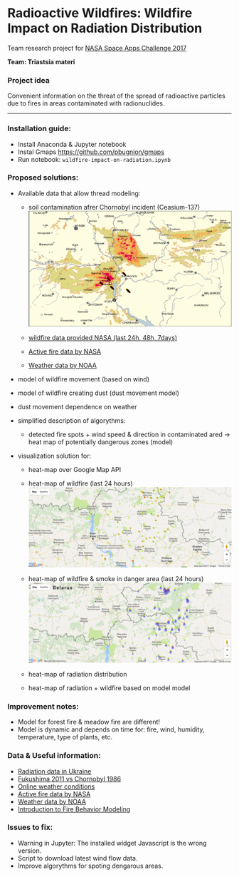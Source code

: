 # Radioactive Wildfires: Wildfire Impact on Radiation Distribution

Team research project for [NASA Space Apps Challenge 2017](https://2017.spaceappschallenge.org)

**Team: Triastsia materi**

### Project idea

Convenient information on the threat of the spread of radioactive particles due to fires in areas contaminated with radionuclides.

---

### Installation guide:
  - Install Anaconda & Jupyter notebook
  - Instal Gmaps https://github.com/pbugnion/gmaps
  - Run notebook: ```wildfire-impact-on-radiation.ipynb```

### Proposed solutions:
  - Available data that allow thread modeling:
    - soil contamination afrer Chornobyl incident (Ceasium-137)
      ![Alt text](/slides/chornobyl-with-fiers.png)

    - [wildfire data provided NASA (last 24h, 48h, 7days)](https://www.nasa.gov/press-release/battling-wildfires-from-space-nasa-adds-to-firefighters-toolkit)
    - [Active fire data by NASA](https://earthdata.nasa.gov/earth-observation-data/near-real-time/firms/active-fire-data)
    - [Weather data by NOAA](http://nomads.ncep.noaa.gov/)
  - model of wildfire movement (based on wind)
  - model of wildfire creating dust (dust movement model)
  - dust movement dependence on weather
  - simplified description of algorythms:
    - detected fire spots + wind speed & direction in contaminated ared -> heat map of potentially dangerous zones (model)

- visualization solution for:
  - heat-map over Google Map API
  - heat-map of wildfire (last 24 hours)
  ![Alt text](/slides/map-with-fire.png)
  - heat-map of wildfire & smoke in danger area (last 24 hours)
  ![Alt text](/slides/map-with-plum.png)

  - heat-map of radiation distribution
  - heat-map of radiation + wildfire based on model model

### Improvement notes:
  - Model for forest fire & meadow fire are different!
  - Model is dynamic and depends on time for: fire, wind, humidity, temperature, type of plants, etc.


### Data & Useful information:
 - [Radiation data in Ukraine](http://chornobyl.in.ua/uk/karty-radiacia-ukraina.html)
 - [Fukushima 2011 vs Chornobyl 1986](https://allegedlyapparent.wordpress.com/2011/05/19/fukushima-2011-versus-chernobyl-1986-a-fallout-map-comparison/)
 - [Online weather conditions](https://github.com/cambecc/earth)
 - [Active fire data by NASA](https://earthdata.nasa.gov/earth-observation-data/near-real-time/firms/active-fire-data)
 - [Weather data by NOAA](http://nomads.ncep.noaa.gov/)
 - [Introduction to Fire Behavior Modeling](https://www.frames.gov/files/8413/4643/5159/Intro_to_Fire_Behavior_Modeling_Guide_2012.06.25.pdf)


### Issues to fix:
  - Warning in Jupyter: The installed widget Javascript is the wrong version.
  - Script to download latest wind flow data.
  - Improve algorythms for spoting dengarous areas.
